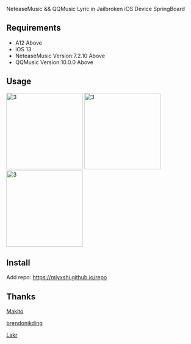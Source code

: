 NeteaseMusic && QQMusic Lyric in Jailbroken iOS Device SpringBoard

## Requirements
- A12 Above
- iOS 13 
- NeteaseMusic Version:7.2.10 Above
- QQMusic Version:10.0.0 Above

## Usage
<img src="https://raw.githubusercontent.com/onewayticket255/DesktopNeteaseLyric/master/Screenshot/pic3.png" alt="3" width="200"/>
<img src="https://raw.githubusercontent.com/onewayticket255/DesktopNeteaseLyric/master/Screenshot/pic1.png" alt="3" width="200"/>
<img src="https://raw.githubusercontent.com/onewayticket255/DesktopNeteaseLyric/master/Screenshot/pic2.png" alt="3" width="200"/>

## Install
Add repo: https://mlyxshi.github.io/repo

## Thanks
[Makito](https://keep.moe/2019/05/16/netease-now-playing-lldb/)

[brendonjkding](https://github.com/brendonjkding/QQMusicDesktopLyrics)

[Lakr](https://lab.qaq.wiki/Lakr233/ilrcoverlay)
